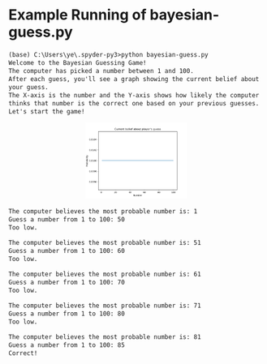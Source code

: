 # Example Running of bayesian-guess.py

```
(base) C:\Users\ye\.spyder-py3>python bayesian-guess.py
Welcome to the Bayesian Guessing Game!
The computer has picked a number between 1 and 100.
After each guess, you'll see a graph showing the current belief about your guess.
The X-axis is the number and the Y-axis shows how likely the computer thinks that number is the correct one based on your previous guesses.
Let's start the game!
```

<p align="center">
  <img width="200" src="https://github.com/ye-kyaw-thu/this-and-that/blob/main/python/fig/belief1.png" alt="Current belief about player's guess">
</p>

```
The computer believes the most probable number is: 1
Guess a number from 1 to 100: 50
Too low.
```

```
The computer believes the most probable number is: 51
Guess a number from 1 to 100: 60
Too low.
```

```
The computer believes the most probable number is: 61
Guess a number from 1 to 100: 70
Too low.
```

```
The computer believes the most probable number is: 71
Guess a number from 1 to 100: 80
Too low.
```

```
The computer believes the most probable number is: 81
Guess a number from 1 to 100: 85
Correct!
```

